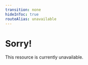 ```yaml
---
transition: none
hideInToc: true
routeAlias: unavailable
---
```


# Sorry!

This resource is currently unavailable.

